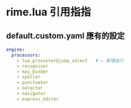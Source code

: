 # rime.lua 引用指指

## default.custom.yaml 應有的設定

```yml
engine:
  processors:
    - lua_processor@jump_select   # ← 新增這行
    - recognizer
    - key_binder
    - speller
    - punctuator
    - selector
    - navigator
    - express_editor
```
